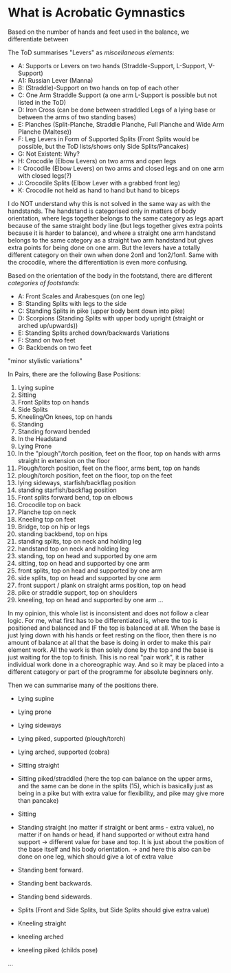 # What is Acrobatic Gymnastics


Based on the number of hands and feet used in the balance, we differentiate between



The ToD summarises "Levers" as *miscellaneous elements*:

* A: Supports or Levers on two hands (Straddle-Support, L-Support, V-Support)
* A1: Russian Lever (Manna)
* B: (Straddle)-Support on two hands on top of each other
* C: One Arm Straddle Support (a one arm L-Support is possible but not listed in the ToD)
* D: Iron Cross (can be done between straddled Legs of a lying base or between the arms of two standing bases)
* E: Planches (Split-Planche, Straddle Planche, Full Planche and Wide Arm Planche (Maltese))
* F: Leg Levers in Form of Supported Splits (Front Splits would be possible, 
     but the ToD lists/shows only Side Splits/Pancakes)
* G: Not Existent: Why?
* H: Crocodile (Elbow Levers) on two arms and open legs
* I: Crocodile (Elbow Levers) on two arms and closed legs and on one arm with closed legs(?)
* J: Crocodile Splits (Elbow Lever with a grabbed front leg)
* K: Crocodile not held as hand to hand but hand to biceps

I do NOT understand why this is not solved in the same way as with the handstands. The handstand is categorised only in matters of body orientation, where legs together belongs to the same category as legs apart because of the same straight body line (but legs together gives extra points because it is harder to balance), and where a straight one arm handstand belongs to the same category as a straight two arm handstand but gives extra points for being done on one arm. But the levers have a totally different category on their own when done 2on1 and 1on2/1on1. Same with the crocodile, where the differentiation is even more confusing. 

Based on the orientation of the body in the footstand, there are different *categories of footstands*:

* A: Front Scales and Arabesques (on one leg)
* B: Standing Splits with legs to the side
* C: Standing Splits in pike (upper body bent down into pike)
* D: Scorpions (Standing Splits with upper body upright (straight or arched up/upwards))
* E: Standing Splits arched down/backwards Variations
* F: Stand on two feet 
* G: Backbends on two feet


"minor stylistic variations"





In Pairs, there are the following Base Positions:
1. Lying supine
2. Sitting
3. Front Splits top on hands
4. Side Splits
5. Kneeling/On knees, top on hands
6. Standing
7. Standing forward bended
8. In the Headstand
9. Lying Prone
10. In the "plough"/torch position, feet on the floor, top on hands with arms straight in extension on the floor
11. Plough/torch position, feet on the floor, arms bent, top on hands
12. plough/torch position, feet on the floor, top on the feet
13. lying sideways, starfish/backflag position
14. standing starfish/backflag position
15. Front splits forward bend, top on elbows
16. Crocodile top on back
17. Planche top on neck
18. Kneeling top on feet
19. Bridge, top on hip or legs
20. standing backbend, top on hips
21. standing splits, top on neck and holding leg
22. handstand top on neck and holding leg
23. standing, top on head and supported by one arm
24. sitting, top on head and supported by one arm
25. front splits, top on head and supported by one arm
26. side splits, top on head and supported by one arm
27. front support / plank on straight arms position, top on head
28. pike or straddle support, top on shoulders
29. kneeling, top on head and supported by one arm
... 

In my opinion, this whole list is inconsistent and does not follow a clear logic.
For me, what first has to be differentiated is, where the top is positioned and balanced
and IF the top is balanced at all.
When the base is just lying down with his hands or feet resting on the floor,
then there is no amount of balance at all that the base is doing in order to make this pair element work.
All the work is then solely done by the top and the base is just waiting for the top to finish. 
This is no real "pair work", it is rather individual work done in a choreographic way. 
And so it may be placed into a different category or part of the programme for absolute beginners only.

Then we can summarise many of the positions there.

* Lying supine
* Lying prone
* Lying sideways

* Lying piked, supported (plough/torch)
* Lying arched, supported (cobra)

* Sitting straight
* Sitting piked/straddled (here the top can balance on the upper arms, and the same can be done in the splits (15),
which is basically just as being in a pike but with extra value for flexibility, and pike may give more than pancake)
* Sitting 

* Standing straight (no matter if straight or bent arms - extra value), no matter if on hands or head,
if hand supported or without extra hand support -> different value for base and top. 
It is just about the position of the base itself and his body orientation. 
    -> and here this also can be done on one leg, which should give a lot of extra value
* Standing bent forward.
* Standing bent backwards.
* Standing bend sidewards.

* Splits (Front and Side Splits, but Side Splits should give extra value)

* Kneeling straight
* kneeling arched
* kneeling piked (childs pose)

... 
